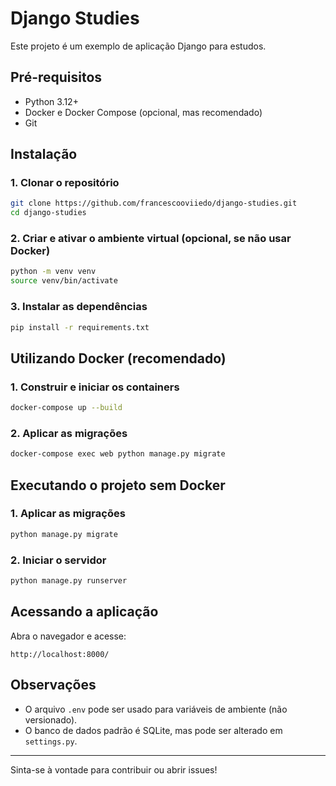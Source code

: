 # Django Studies

Este projeto é um exemplo de aplicação Django para estudos.

## Pré-requisitos
- Python 3.12+
- Docker e Docker Compose (opcional, mas recomendado)
- Git

## Instalação

### 1. Clonar o repositório
```bash
git clone https://github.com/francescooviiedo/django-studies.git
cd django-studies
```

### 2. Criar e ativar o ambiente virtual (opcional, se não usar Docker)
```bash
python -m venv venv
source venv/bin/activate
```

### 3. Instalar as dependências
```bash
pip install -r requirements.txt
```

## Utilizando Docker (recomendado)

### 1. Construir e iniciar os containers
```bash
docker-compose up --build
```

### 2. Aplicar as migrações
```bash
docker-compose exec web python manage.py migrate
```

## Executando o projeto sem Docker

### 1. Aplicar as migrações
```bash
python manage.py migrate
```

### 2. Iniciar o servidor
```bash
python manage.py runserver
```

## Acessando a aplicação
Abra o navegador e acesse:
```
http://localhost:8000/
```

## Observações
- O arquivo `.env` pode ser usado para variáveis de ambiente (não versionado).
- O banco de dados padrão é SQLite, mas pode ser alterado em `settings.py`.

---

Sinta-se à vontade para contribuir ou abrir issues!
